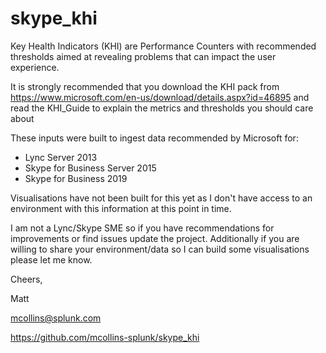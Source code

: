 # skype_khi
Key Health Indicators (KHI) are Performance Counters with recommended thresholds aimed at revealing problems that can impact the user experience.

It is strongly recommended that you download the KHI pack from https://www.microsoft.com/en-us/download/details.aspx?id=46895 and read the KHI_Guide to explain the metrics and thresholds you should care about

These inputs were built to ingest data recommended by Microsoft for:
- Lync Server 2013
- Skype for Business Server 2015 
- Skype for Business 2019

Visualisations have not been built for this yet as I don't have access to an environment with this information at this point in time.

I am not a Lync/Skype SME so if you have recommendations for improvements or find issues update the project. Additionally if you are willing to share your environment/data so I can build some visualisations please let me know.

Cheers,

Matt

mcollins@splunk.com

https://github.com/mcollins-splunk/skype_khi
